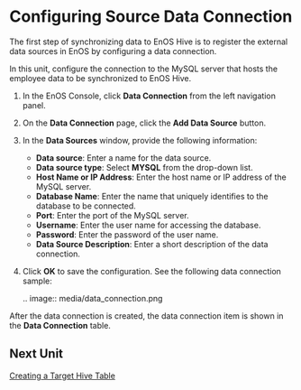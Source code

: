 # Configuring Source Data Connection

The first step of synchronizing data to EnOS Hive is to register the external data sources in EnOS by configuring a data connection.

In this unit, configure the connection to the MySQL server that hosts the employee data to be synchronized to EnOS Hive.

1. In the EnOS Console, click **Data Connection** from the left navigation panel.

2. On the **Data Connection** page, click the **Add Data Source** button.

3. In the **Data Sources** window, provide the following information:

   - **Data source**: Enter a name for the data source.
   - **Data source type**: Select **MYSQL** from the drop-down list.
   - **Host Name or IP Address**: Enter the host name or IP address of the MySQL server.
   - **Database Name**: Enter the name that uniquely identifies to the database to be connected.
   - **Port**: Enter the port of the MySQL server.
   - **Username**: Enter the user name for accessing the database.
   - **Password**: Enter the password of the user name.
   - **Data Source Description**: Enter a short description of the data connection.

4. Click **OK** to save the configuration. See the following data connection sample:

   .. image:: media/data_connection.png

After the data connection is created, the data connection item is shown in the **Data Connection** table.

## Next Unit

[Creating a Target Hive Table](creating_hive_table)
